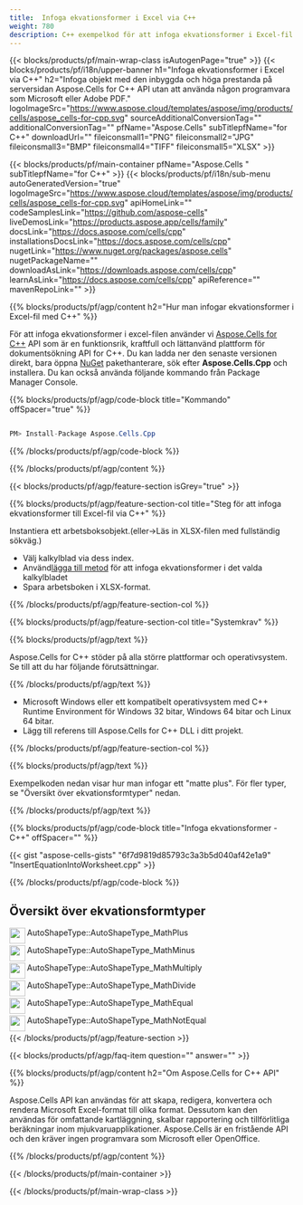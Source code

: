 ```yaml
---
title:  Infoga ekvationsformer i Excel via C++
weight: 780
description: C++ exempelkod för att infoga ekvationsformer i Excel-fil på C++ Runtime Environment för Windows 32 bitar, Windows 64 bitar och Linux 64 bitar.
---
```

{{< blocks/products/pf/main-wrap-class isAutogenPage="true" >}}
{{< blocks/products/pf/i18n/upper-banner h1="Infoga ekvationsformer i Excel via C++" h2="Infoga objekt med den inbyggda och höga prestanda på serversidan Aspose.Cells for C++ API utan att använda någon programvara som Microsoft eller Adobe PDF." logoImageSrc="https://www.aspose.cloud/templates/aspose/img/products/cells/aspose_cells-for-cpp.svg" sourceAdditionalConversionTag="" additionalConversionTag="" pfName="Aspose.Cells" subTitlepfName="for C++" downloadUrl="" fileiconsmall1="PNG" fileiconsmall2="JPG" fileiconsmall3="BMP" fileiconsmall4="TIFF" fileiconsmall5="XLSX" >}}

{{< blocks/products/pf/main-container pfName="Aspose.Cells " subTitlepfName="for C++" >}}
{{< blocks/products/pf/i18n/sub-menu autoGeneratedVersion="true" logoImageSrc="https://www.aspose.cloud/templates/aspose/img/products/cells/aspose_cells-for-cpp.svg" apiHomeLink="" codeSamplesLink="https://github.com/aspose-cells" liveDemosLink="https://products.aspose.app/cells/family" docsLink="https://docs.aspose.com/cells/cpp" installationsDocsLink="https://docs.aspose.com/cells/cpp" nugetLink="https://www.nuget.org/packages/aspose.cells" nugetPackageName="" downloadAsLink="https://downloads.aspose.com/cells/cpp" learnAsLink="https://docs.aspose.com/cells/cpp" apiReference="" mavenRepoLink="" >}}

{{% blocks/products/pf/agp/content h2="Hur man infogar ekvationsformer i Excel-fil med C++" %}}

 För att infoga ekvationsformer i excel-filen använder vi
 [Aspose.Cells for C++](https://products.aspose.com/cells/cpp) 
API som är en funktionsrik, kraftfull och lättanvänd plattform för dokumentsökning API for C++. Du kan ladda ner den senaste versionen direkt, bara öppna
 [NuGet](https://www.nuget.org/packages/aspose.cells) 
 pakethanterare, sök efter
 **Aspose.Cells.Cpp** 
 och installera. Du kan också använda följande kommando från Package Manager Console.

{{% blocks/products/pf/agp/code-block title="Kommando" offSpacer="true" %}}

```cs

PM> Install-Package Aspose.Cells.Cpp

```

{{% /blocks/products/pf/agp/code-block %}}

{{% /blocks/products/pf/agp/content %}}

{{< blocks/products/pf/agp/feature-section isGrey="true" >}}

{{% blocks/products/pf/agp/feature-section-col title="Steg för att infoga ekvationsformer till Excel-fil via C++" %}}

Instantiera ett arbetsboksobjekt.(eller->Läs in XLSX-filen med fullständig sökväg.)
+ Välj kalkylblad via dess index.
 + Använd[lägga till metod](https://reference.aspose.com/cells/cpp/class/aspose.cells.drawing.i_shape_collection#ab8156e8562724f9a597b7d2bc503cd4d) för att infoga ekvationsformer i det valda kalkylbladet
+ Spara arbetsboken i XLSX-format.

{{% /blocks/products/pf/agp/feature-section-col %}}

{{% blocks/products/pf/agp/feature-section-col title="Systemkrav" %}}

{{% blocks/products/pf/agp/text %}}

 Aspose.Cells for C++ stöder på alla större plattformar och operativsystem. Se till att du har följande förutsättningar.

{{% /blocks/products/pf/agp/text %}}

-  Microsoft Windows eller ett kompatibelt operativsystem med C++ Runtime Environment för Windows 32 bitar, Windows 64 bitar och Linux 64 bitar.
-  Lägg till referens till Aspose.Cells for C++ DLL i ditt projekt.

{{% /blocks/products/pf/agp/feature-section-col %}}

{{% blocks/products/pf/agp/text %}}

Exempelkoden nedan visar hur man infogar ett "matte plus". För fler typer, se "Översikt över ekvationsformtyper" nedan.

{{% /blocks/products/pf/agp/text %}}

{{% blocks/products/pf/agp/code-block title="Infoga ekvationsformer - C++" offSpacer="" %}}

{{< gist "aspose-cells-gists" "6f7d9819d85793c3a3b5d040af42e1a9" "InsertEquationIntoWorksheet.cpp" >}}

{{% /blocks/products/pf/agp/code-block %}}

<div class="container-fluid features-section bg-gray">
 <a class="anchor" id="features" name="features">
 </a>
 <div class="row">
  <div class="container">
   <h2 class="pr-ft">
 Översikt över ekvationsformtyper
   </h2>
   <div class="col-lg-4">
    <img src="/cells/net/shapes/insert-equation-shapes-to-excel/plus.png" align="left" width="28" height="28">
    <p class="col-lg-10">
 AutoShapeType::AutoShapeType_MathPlus
    </p>
   </div>
   <div class="col-lg-4">
    <img src="/cells/net/shapes/insert-equation-shapes-to-excel/minus.png" align="left" width="28" height="28">
    <p class="col-lg-10">
 AutoShapeType::AutoShapeType_MathMinus
    </p>
   </div>
   <div class="col-lg-4">
    <img src="/cells/net/shapes/insert-equation-shapes-to-excel/multiplication.png" align="left" width="28" height="28">
    <p class="col-lg-10">
AutoShapeType::AutoShapeType_MathMultiply
    </p>
   </div>
   <div class="col-lg-4">
    <img src="/cells/net/shapes/insert-equation-shapes-to-excel/division.png" align="left" width="28" height="28">
    <p class="col-lg-10">
 AutoShapeType::AutoShapeType_MathDivide
    </p>
   </div>
   <div class="col-lg-4">
    <img src="/cells/net/shapes/insert-equation-shapes-to-excel/equals.png" align="left" width="28" height="28">
    <p class="col-lg-10">
 AutoShapeType::AutoShapeType_MathEqual
    </p>
   </div>
   <div class="col-lg-4">
    <img src="/cells/net/shapes/insert-equation-shapes-to-excel/not_equal.png" align="left" width="28" height="28">
    <p class="col-lg-10">
 AutoShapeType::AutoShapeType_MathNotEqual
    </p>
   </div>
  </div>
 </div>
</div>

{{< /blocks/products/pf/agp/feature-section >}}

{{< blocks/products/pf/agp/faq-item question="" answer="" >}}


{{% blocks/products/pf/agp/content h2="Om Aspose.Cells for C++ API" %}}

 Aspose.Cells API kan användas för att skapa, redigera, konvertera och rendera Microsoft Excel-format till olika format. Dessutom kan den användas för omfattande kartläggning, skalbar rapportering och tillförlitliga beräkningar inom mjukvaruapplikationer. Aspose.Cells är en fristående API och den kräver ingen programvara som Microsoft eller OpenOffice.

{{% /blocks/products/pf/agp/content %}}


{{< /blocks/products/pf/main-container >}}
    
{{< /blocks/products/pf/main-wrap-class >}}
